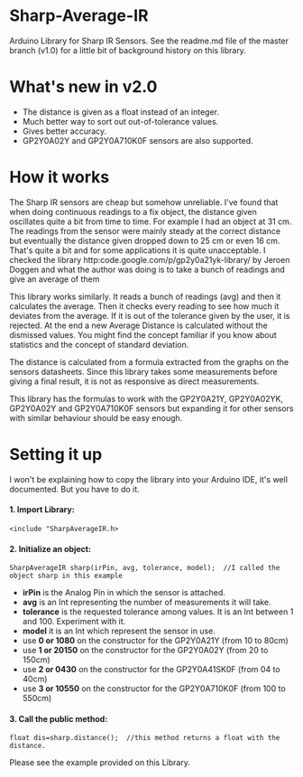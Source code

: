 # Sharp-Average-IR

Arduino Library for Sharp IR Sensors.
See the readme.md file of the master branch (v1.0) for a little bit of background history on this library.

# What's new in v2.0

- The distance is given as a float instead of an integer.
- Much better way to sort out out-of-tolerance values.
- Gives better accuracy.
- GP2Y0A02Y and GP2Y0A710K0F sensors are also supported.

# How it works

The Sharp IR sensors are cheap but somehow unreliable. I've found that when doing continuous readings to a
fix object, the distance given oscillates quite a bit from time to time. For example I had an object at
31 cm. The readings from the sensor were mainly steady at the correct distance but eventually the distance
given dropped down to 25 cm or even 16 cm. That's quite a bit and for some applications it is quite
unacceptable. I checked the library http:code.google.com/p/gp2y0a21yk-library/ by Jeroen Doggen
and what the author was doing is to take a bunch of readings and give an average of them

This library works similarly. It reads a bunch of readings (avg) and then it calculates the average.
Then it checks every reading to see how much it deviates from the average. If it is out of the
tolerance given by the user, it is rejected. At the end a new Average Distance is calculated without the
dismissed values. You might find the concept familiar if you know about statistics and the concept of
standard deviation.

The distance is calculated from a formula extracted from the graphs on the sensors datasheets.
Since this library takes some measurements before giving a final result, it is not as responsive as
direct measurements.

This library has the formulas to work with the GP2Y0A21Y, GP2Y0A02YK, GP2Y0A02Y and GP2Y0A710K0F sensors
but expanding it for other sensors with similar behaviour should be easy enough.

# Setting it up

I won't be explaining how to copy the library into your Arduino IDE, it's well documented. But you
have to do it.

#### 1. Import Library:
    <include "SharpAverageIR.h>

#### 2. Initialize an object:
   `SharpAverageIR sharp(irPin, avg, tolerance, model);  //I called the object sharp in this example`

- **irPin** is the Analog Pin in which the sensor is attached.
- **avg**  is an Int representing the number of measurements it will take.
- **tolerance** is the requested tolerance among values. It is an Int between 1 and 100. Experiment with it.
- **model** it is an Int which represent the sensor in use.
- use **0 or  1080** on the constructor for the GP2Y0A21Y (from 10 to 80cm)
- use **1 or 20150** on the constructor for the GP2Y0A02Y (from 20 to 150cm)
- use **2 or  0430** on the constructor for the GP2Y0A41SK0F (from 04 to 40cm)
- use **3 or 10550** on the constructor for the GP2Y0A710K0F (from 100 to 550cm)

#### 3. Call the public method:
   `float dis=sharp.distance();  //this method returns a float with the distance.`

Please see the example provided on this Library.
